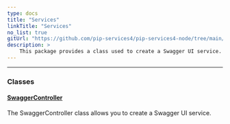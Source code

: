 ```yaml
---
type: docs
title: "Services"
linkTitle: "Services"
no_list: true
gitUrl: "https://github.com/pip-services4/pip-services4-node/tree/main/pip-services4-swagger-node"
description: >
    This package provides a class used to create a Swagger UI service.
---
```

---

<div class="module-body"> 


### Classes

#### [SwaggerController](swagger_controller)
The SwaggerController class allows you to create a Swagger UI service.


</div>
